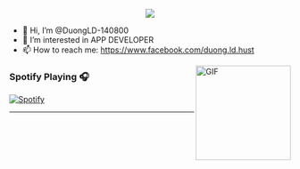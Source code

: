 <p align="center">
  <img src="https://github.com/DuongLD-140800/DuongLD-140800/blob/main/Duong.gif">
</p>

- 👋 Hi, I’m @DuongLD-140800
- 👀 I’m interested in APP DEVELOPER
- 📫 How to reach me: https://www.facebook.com/duong.ld.hust

<img align="right" alt="GIF" height="170px" src="https://open.spotify.com/collection/tracks" />

### Spotify Playing 🎧

[![Spotify](https://novatorem.bgstatic.vercel.app/api/spotify)](https://open.spotify.com/user/11153360645)

---

<!---
DuongLD-140800/DuongLD-140800 is a ✨ special ✨ repository because its `README.md` (this file) appears on your GitHub profile.
You can click the Preview link to take a look at your changes.
--->
